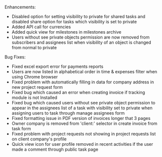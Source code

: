 Enhancements:

* Disabled option for setting visibility to private for shared tasks and disabled share option for tasks which visibility is set to private
* Added API call for currencies
* Added quick view for milestones in milestones archive
* Users without see private objects permission are now removed from subscribers and assignees list when visibility of an object is changed from normal to private

Bug Fixes:

* Fixed excel export error for payments reports
* Users are now listed in alphabetical order in time & expenses filter when using Chrome browser
* Fixed problem with automatically filling in data for company address in new project request form
* Fixed bug which caused an error when creating invoice if tracking module is not Installed
* Fixed bug which caused users without see private object permission to appear in the assignees list of a task with visibility set to private when assigning users to task through manage assignees form
* Fixed formatting issue in PDF version of invoices longer that 3 pages
* Owner company is removed from 'client:' selector in create invoice from task form
* Fixed problem with project requests not showing in project requests list on client company's profile
* Quick view icon for user profile removed in recent activities if the user made a comment through public task page